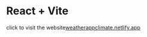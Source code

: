 # React + Vite


 
click to visit the website[weatherappclimate.netlify.app](https://weatherappclimate.netlify.app/)

